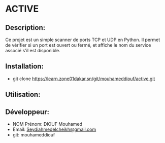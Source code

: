 # ACTIVE

## Description:
Ce projet est un simple scanner de ports TCP et UDP en Python. Il permet de vérifier si un port est ouvert ou fermé, et affiche le nom du service associé s'il est disponible.

## Installation:
- git clone https://learn.zone01dakar.sn/git/mouhameddiouf/active.git

## Utilisation:

## Développeur:
- NOM Prénom: DIOUF Mouhamed
- Email: Seydiahmedelcheikh@gmail.com
- git: mouhameddiouf